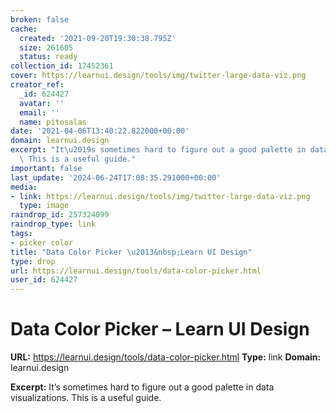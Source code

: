 ```yaml
---
broken: false
cache:
  created: '2021-09-20T19:30:38.795Z'
  size: 261605
  status: ready
collection_id: 17452361
cover: https://learnui.design/tools/img/twitter-large-data-viz.png
creator_ref:
  _id: 624427
  avatar: ''
  email: ''
  name: pitosalas
date: '2021-04-06T13:40:22.822000+00:00'
domain: learnui.design
excerpt: "It\u2019s sometimes hard to figure out a good palette in data visualizations.\
  \ This is a useful guide."
important: false
last_update: '2024-06-24T17:08:35.291000+00:00'
media:
- link: https://learnui.design/tools/img/twitter-large-data-viz.png
  type: image
raindrop_id: 257324099
raindrop_type: link
tags:
- picker color
title: "Data Color Picker \u2013&nbsp;Learn UI Design"
type: drop
url: https://learnui.design/tools/data-color-picker.html
user_id: 624427
---
```


# Data Color Picker –&nbsp;Learn UI Design

**URL:** https://learnui.design/tools/data-color-picker.html
**Type:** link
**Domain:** learnui.design

**Excerpt:** It’s sometimes hard to figure out a good palette in data visualizations. This is a useful guide.

